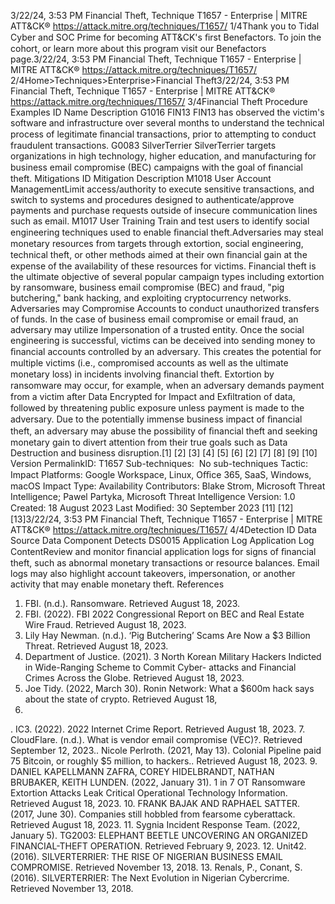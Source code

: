 3/22/24, 3:53 PM Financial Theft, Technique T1657 - Enterprise | MITRE ATT&CK®
https://attack.mitre.org/techniques/T1657/ 1/4Thank you to Tidal Cyber and SOC Prime for becoming ATT&CK's ﬁrst Benefactors. To join the cohort, or learn more about this program visit our
Benefactors page.3/22/24, 3:53 PM Financial Theft, Technique T1657 - Enterprise | MITRE ATT&CK®
https://attack.mitre.org/techniques/T1657/ 2/4Home>Techniques>Enterprise>Financial Theft3/22/24, 3:53 PM Financial Theft, Technique T1657 - Enterprise | MITRE ATT&CK®
https://attack.mitre.org/techniques/T1657/ 3/4Financial Theft
Procedure Examples
ID Name Description
G1016 FIN13 FIN13 has observed the victim's software and infrastructure over several months to understand the technical
process of legitimate ﬁnancial transactions, prior to attempting to conduct fraudulent transactions.
G0083 SilverTerrier SilverTerrier targets organizations in high technology, higher education, and manufacturing for business email
compromise (BEC) campaigns with the goal of ﬁnancial theft.
Mitigations
ID Mitigation Description
M1018 User Account
ManagementLimit access/authority to execute sensitive transactions, and switch to systems and procedures
designed to authenticate/approve payments and purchase requests outside of insecure
communication lines such as email.
M1017 User Training Train and test users to identify social engineering techniques used to enable ﬁnancial theft.Adversaries may steal monetary resources from targets through extortion, social engineering, technical theft, or other methods aimed at their
own ﬁnancial gain at the expense of the availability of these resources for victims. Financial theft is the ultimate objective of several popular
campaign types including extortion by ransomware, business email compromise (BEC) and fraud, "pig butchering," bank hacking, and
exploiting cryptocurrency networks.
Adversaries may Compromise Accounts to conduct unauthorized transfers of funds. In the case of business email compromise or email
fraud, an adversary may utilize Impersonation of a trusted entity. Once the social engineering is successful, victims can be deceived into
sending money to ﬁnancial accounts controlled by an adversary. This creates the potential for multiple victims (i.e., compromised
accounts as well as the ultimate monetary loss) in incidents involving ﬁnancial theft.
Extortion by ransomware may occur, for example, when an adversary demands payment from a victim after Data Encrypted for Impact 
and Exﬁltration of data, followed by threatening public exposure unless payment is made to the adversary.
Due to the potentially immense business impact of ﬁnancial theft, an adversary may abuse the possibility of ﬁnancial theft and seeking
monetary gain to divert attention from their true goals such as Data Destruction and business disruption.[1] [2] [3] [4]
[5]
[6]
[2]
[7]
[8]
[9]
[10]
Version PermalinkID: T1657
Sub-techniques:  No sub-techniques
 
Tactic: Impact
 
Platforms: Google Workspace, Linux, Oﬃce 365, SaaS, Windows, macOS
 
Impact Type: Availability
Contributors: Blake Strom, Microsoft Threat Intelligence; Pawel Partyka, Microsoft Threat Intelligence
Version: 1.0
Created: 18 August 2023
Last Modiﬁed: 30 September 2023
[11]
[12][13]3/22/24, 3:53 PM Financial Theft, Technique T1657 - Enterprise | MITRE ATT&CK®
https://attack.mitre.org/techniques/T1657/ 4/4Detection
ID Data Source Data Component Detects
DS0015 Application Log Application Log
ContentReview and monitor ﬁnancial application logs for signs of ﬁnancial theft, such as
abnormal monetary transactions or resource balances.
Email logs may also highlight account takeovers, impersonation, or another activity
that may enable monetary theft.
References
1. FBI. (n.d.). Ransomware. Retrieved August 18, 2023.
2. FBI. (2022). FBI 2022 Congressional Report on BEC and Real
Estate Wire Fraud. Retrieved August 18, 2023.
3. Lily Hay Newman. (n.d.). ‘Pig Butchering’ Scams Are Now a $3
Billion Threat. Retrieved August 18, 2023.
4. Department of Justice. (2021). 3 North Korean Military
Hackers Indicted in Wide-Ranging Scheme to Commit Cyber-
attacks and Financial Crimes Across the Globe. Retrieved
August 18, 2023.
5. Joe Tidy. (2022, March 30). Ronin Network: What a $600m
hack says about the state of crypto. Retrieved August 18,
2023.
 . IC3. (2022). 2022 Internet Crime Report. Retrieved August 18,
2023.
7. CloudFlare. (n.d.). What is vendor email compromise (VEC)?.
Retrieved September 12, 2023. . Nicole Perlroth. (2021, May 13). Colonial Pipeline paid 75
Bitcoin, or roughly $5 million, to hackers.. Retrieved August 18,
2023.
9. DANIEL KAPELLMANN ZAFRA, COREY HIDELBRANDT,
NATHAN BRUBAKER, KEITH LUNDEN. (2022, January 31). 1 in
7 OT Ransomware Extortion Attacks Leak Critical Operational
Technology Information. Retrieved August 18, 2023.
10. FRANK BAJAK AND RAPHAEL SATTER. (2017, June 30).
Companies still hobbled from fearsome cyberattack. Retrieved
August 18, 2023.
11. Sygnia Incident Response Team. (2022, January 5). TG2003:
ELEPHANT BEETLE UNCOVERING AN ORGANIZED
FINANCIAL-THEFT OPERATION. Retrieved February 9, 2023.
12. Unit42. (2016). SILVERTERRIER: THE RISE OF NIGERIAN
BUSINESS EMAIL COMPROMISE. Retrieved November 13,
2018.
13. Renals, P., Conant, S. (2016). SILVERTERRIER: The Next
Evolution in Nigerian Cybercrime. Retrieved November 13,
2018.